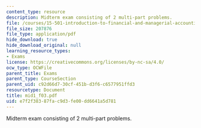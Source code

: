 ```yaml
---
content_type: resource
description: Midterm exam consisting of 2 multi-part problems.
file: /courses/15-501-introduction-to-financial-and-managerial-accounting-spring-2004/e7f2f38387fac9d3fe00dd6641a5d781_mid1_f03.pdf
file_size: 207876
file_type: application/pdf
hide_download: true
hide_download_original: null
learning_resource_types:
- Exams
license: https://creativecommons.org/licenses/by-nc-sa/4.0/
ocw_type: OCWFile
parent_title: Exams
parent_type: CourseSection
parent_uid: c92d66d7-30cf-451b-d3f6-c6577951ffd3
resourcetype: Document
title: mid1_f03.pdf
uid: e7f2f383-87fa-c9d3-fe00-dd6641a5d781
---
```

Midterm exam consisting of 2 multi-part problems.
